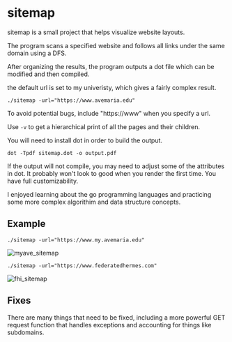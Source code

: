 # sitemap
sitemap is a small project that helps visualize website layouts.

The program scans a specified website and follows all links under the same domain using a DFS. 

After organizing the results, the program outputs a dot file which can be modified and then compiled.

the default url is set to my univeristy, which gives a fairly complex result.

```
./sitemap -url="https://www.avemaria.edu"
```

To avoid potential bugs, include "https://www" when you specify a url.

Use `-v` to get a hierarchical print of all the pages and their children.


You will need to install dot in order to build the output.

```
dot -Tpdf sitemap.dot -o output.pdf
```

If the output will not compile, you may need to adjust some of the attributes in dot. It probably won't look to good when you render the first time.
You have full customizability.

I enjoyed learning about the go programming languages and practicing some more complex algorithim and data structure concepts.

## Example

```./sitemap -url="https://www.my.avemaria.edu"```

![myave_sitemap](example/myave.png)

```./sitemap -url="https://www.federatedhermes.com"```

![fhi_sitemap](example/fhi.png)

## Fixes

There are many things that need to be fixed, including a more powerful GET request function that handles exceptions and accounting for things like subdomains.
